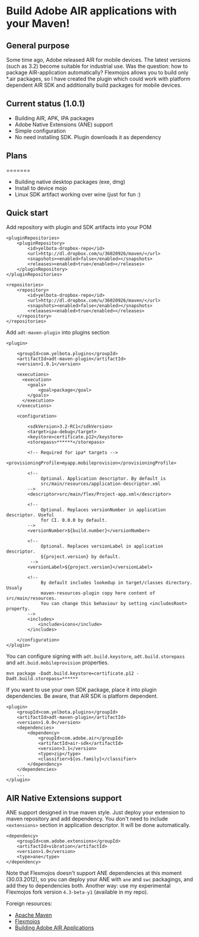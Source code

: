 Build Adobe AIR applications with your Maven!
================================================

General purpose
---------------

Some time ago, Adobe released AIR for mobile devices. The latest versions (such as 3.2) become suitable for industrial use. Was the question: how to package AIR-application automatically? Flexmojos allows you to build only \*.air packages, so I have created the plugin which could work with platform dependent AIR SDK and additionally build packages for mobile devices.

Current status (1.0.1)
----------------------

* Building AIR, APK, IPA packages
* Adobe Native Extensions (ANE) support
* Simple configuration
* No need installing SDK. Plugin downloads it as dependency 
 
Plans
--------------------------------------------

=======
* Building native desktop packages (exe, dmg)
* Install to device mojo
* Linux SDK artifact working over wine (just for fun :)

Quick start
-----------------------------------------------

Add repository with plugin and SDK artifacts into your POM

    <pluginRepositories>
        <pluginRepository>
            <id>yelbota-dropbox-repo</id>
            <url>http://dl.dropbox.com/u/36020926/maven/</url>
            <snapshots><enabled>false</enabled></snapshots>
            <releases><enabled>true</enabled></releases>
        </pluginRepository>
    </pluginRepositories>

    <repositories>
        <repository>
            <id>yelbota-dropbox-repo</id>
            <url>http://dl.dropbox.com/u/36020926/maven/</url>
            <snapshots><enabled>false</enabled></snapshots>
            <releases><enabled>true</enabled></releases>
        </repository>
    </repositories>

Add `adt-maven-plugin` into plugins section

    <plugin>
    
        <groupId>com.yelbota.plugins</groupId>
        <artifactId>adt-maven-plugin</artifactId>
        <version>1.0.1</version>
        
        <executions>
          <execution>
            <goals>
                <goal>package</goal>
            </goals>
          </execution>
        </executions>
        
        <configuration>
        
            <sdkVersion>3.2-RC1</sdkVersion>
            <target>ipa-debug</target>
            <keystore>certificate.p12</keystore>
            <storepass>******</storepass>
            
            <!-- Required for ipa* targets -->
            <provisioningProfile>myapp.mobileprovision</provisioningProfile>
            
            <!-- 
                 Optional. Application descriptor. By default is 
                 src/main/resources/application-descriptor.xml
            -->
            <descriptor>src/main/flex/Project-app.xml</descriptor>
            
            <!-- 
                 Optional. Replaces versionNumber in application descriptor. Useful
                 for CI. 0.0.0 by default. 
            -->
            <versionNumber>${build.number}</versionNumber>
            
            <!-- 
                 Optional. Replaces versionLabel in application descriptor. 
                 ${project.version} by default.
             -->
            <versionLabel>${project.version}</versionLabel>
            
            <!-- 
                 By default includes lookedup in target/classes directory. Usualy
                 maven-resources-plugin copy here content of src/main/resources.
                 You can change this behaviour by setting <includesRoot> property. 
            -->
            <includes>
                <include>icons</include>
            </includes>
            
        </configuration>
    </plugin>

You can configure signing with `adt.build.keystore`, `adt.build.storepass` and `adt.buid.mobileprovision` properties. 

    mvn package -Dadt.build.keystore=certificate.p12 -Dadt.build.storepass=******

If you want to use your own SDK package, place it into plugin dependencies. Be aware, that AIR SDK is platform dependent.

    <plugin>
        <groupId>com.yelbota.plugins</groupId>
        <artifactId>adt-maven-plugin</artifactId>
        <version>1.0.0</version>
        <dependencies>
            <dependency>
                <groupId>com.adobe.air</groupId>
                <artifactId>air-sdk</artifactId>
                <version>3.1</version>
                <type>zip</type>
                <classifier>${os.family}</classifier>
            </dependency>
        </dependencies>
        ...
    </plugin>

AIR Native Extensions support
-----------------------------------------------
    
ANE support designed in true maven style. Just deploy your extension to maven repository and add dependency. You don't need to include `<extensions>` section in application descriptor. It will be done automatically.

    <dependency>
        <groupId>com.adobe.extensions</groupId>
        <artifactId>vibration</artifactId>
        <version>1.0</version>
        <type>ane</type>
    </dependency>

Note that Flexmojos doesn't support ANE dependencies at this moment (30.03.2012), so you can deploy your ANE with `ane` and `swc` packagings, and add they to dependencies both. Another way: use my experimental Flexmojos fork version `4.3-beta-y1` (available in my repo). 

Foreign resources:

* [Apache Maven](http://maven.apache.org)
* [Flexmojos](http://flexmojos.sonatype.org/)
* [Building Adobe AIR Applications](http://help.adobe.com/en_US/air/build/air_buildingapps.pdf)

[1]: http://www.sparrow-framework.org
